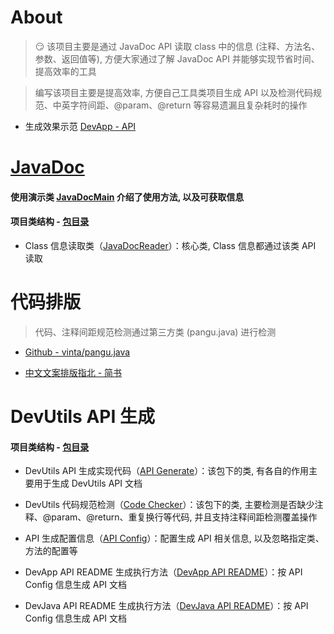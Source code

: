 
# About

> :smirk: 该项目主要是通过 JavaDoc API 读取 class 中的信息 (注释、方法名、参数、返回值等), 方便大家通过了解 JavaDoc API 并能够实现节省时间、提高效率的工具

> 编写该项目主要是提高效率, 方便自己工具类项目生成 API 以及检测代码规范、中英字符间距、@param、@return 等容易遗漏且复杂耗时的操作

- 生成效果示范 [DevApp - API](https://github.com/afkT/DevUtils/blob/master/lib/DevApp/README.md)



# [JavaDoc](https://github.com/afkT/JavaDoc)

#### 使用演示类 [JavaDocMain](https://github.com/afkT/JavaDoc/blob/master/src/main/java/javadoc/api/JavaDocMain.java) 介绍了使用方法, 以及可获取信息

#### 项目类结构 - [包目录](https://github.com/afkT/JavaDoc/tree/master/src/main/java/javadoc/api)

- Class 信息读取类（[JavaDocReader](https://github.com/afkT/JavaDoc/blob/master/src/main/java/javadoc/api/JavaDocReader.java)）：核心类, Class 信息都通过该类 API 读取



# 代码排版

> 代码、注释间距规范检测通过第三方类 (pangu.java) 进行检测

- [Github - vinta/pangu.java](https://github.com/vinta/pangu.java)

- [中文文案排版指北 - 简书](https://www.jianshu.com/p/a05ecfe0fea5#%E4%B8%AD%E8%8B%B1%E6%96%87%E4%B9%8B%E9%97%B4%E9%9C%80%E8%A6%81%E5%A2%9E%E5%8A%A0%E7%A9%BA%E6%A0%BC)



# DevUtils API 生成

#### 项目类结构 - [包目录](https://github.com/afkT/JavaDoc/tree/master/src/main/java/javadoc/dev_utils)

- DevUtils API 生成实现代码（[API Generate](https://github.com/afkT/JavaDoc/tree/master/src/main/java/javadoc/dev_utils/assist)）：该包下的类, 有各自的作用主要用于生成 DevUtils API 文档

- DevUtils 代码规范检测（[Code Checker](https://github.com/afkT/JavaDoc/tree/master/src/main/java/javadoc/dev_utils/check)）：该包下的类, 主要检测是否缺少注释、@param、@return、重复换行等代码, 并且支持注释间距检测覆盖操作

- API 生成配置信息（[API Config](https://github.com/afkT/JavaDoc/blob/master/src/main/java/javadoc/dev_utils/ApiConfig.java)）：配置生成 API 相关信息, 以及忽略指定类、方法的配置等

- DevApp API README 生成执行方法（[DevApp API README](https://github.com/afkT/JavaDoc/blob/master/src/main/java/javadoc/dev_utils/readme/DevApp_READMEMain.java)）：按 API Config 信息生成 API 文档

- DevJava API README 生成执行方法（[DevJava API README](https://github.com/afkT/JavaDoc/blob/master/src/main/java/javadoc/dev_utils/readme/DevJava_READMEMain.java)）：按 API Config 信息生成 API 文档